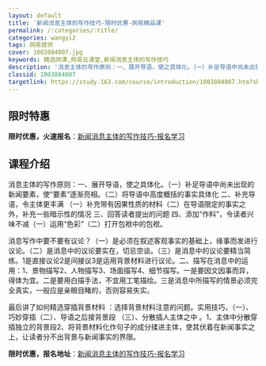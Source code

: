 ```yaml
---
layout: default
title: '新闻消息主体的写作技巧-限时优惠-网易精品课'
permalink: /:categories/:title/
categories: wangyi2
tags: 网易提供
cover: 1003804007.jpg
keywords: 精选网课,网易云课堂,新闻消息主体的写作技巧
description: '消息主体的写作原则：一、展开导语，使之具体化。（一）补足导语中尚未出现的新闻要素，使“要素”逐渐亮相。（二）将导语中高度'
classid: 1003804007
targetlink: https://study.163.com/course/introduction/1003804007.htm?share=1&shareId=1025206652&utm_campaign=share&utm_medium=iphoneShare&utm_source=&utm_u=1025206652
---
```


## 限时特惠

**限时优惠，火速报名**：[新闻消息主体的写作技巧-报名学习](https://study.163.com/course/introduction/1003804007.htm?share=1&shareId=1025206652&utm_campaign=share&utm_medium=iphoneShare&utm_source=&utm_u=1025206652)

## 课程介绍

消息主体的写作原则：一、展开导语，使之具体化。（一）补足导语中尚未出现的新闻要素，使“要素”逐渐亮相。（二）将导语中高度概括的事实具体化    二、补充导语，令主体更丰满 （一）补充带有因果性质的材料（二）在导语限定的事实之外，补充一些暗示性的情况  三、回答读者提出的问题  四、添加“作料”，令读者兴味不减（一）运用“色彩”（二）打开包袱中的包袱。

消息写作中要不要有议论？（一）是必须在叙述客观事实的基础上，缘事而发进行议论。（二）是消息中的议论要实在，切忌空谈。（三）是消息中的议论要精当简练。1是直接议论2是间接议3是运用背景材料进行议论。二、描写在消息中的运用：1、景物描写2、人物描写3、场面描写4、细节描写。一是要因文因事而异，得体为宜。二是要用白描手法，不宜用工笔描绘。三是消息中所描写的情景必须完全真实，一般应是亲眼目睹的，否则容易失实。

最后讲了如何精选穿插背景材料 ：选择背景材料注意的问题。实用技巧，（一）、巧妙穿插（二）、导语之后接背景段 （三）、分散插人主体之中 。1、主体中分散穿插独立的背景段2、将背景材料化作句子的成分揉进主体，使其伏着在新闻事实之上，让读者分不出背景与新闻事实的界限。

**限时优惠，报名地址**：[新闻消息主体的写作技巧-报名学习](https://study.163.com/course/introduction/1003804007.htm?share=1&shareId=1025206652&utm_campaign=share&utm_medium=iphoneShare&utm_source=&utm_u=1025206652)


